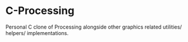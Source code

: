 # C-Processing
Personal C clone of Processing alongside other graphics related utilities/ helpers/ implementations.
